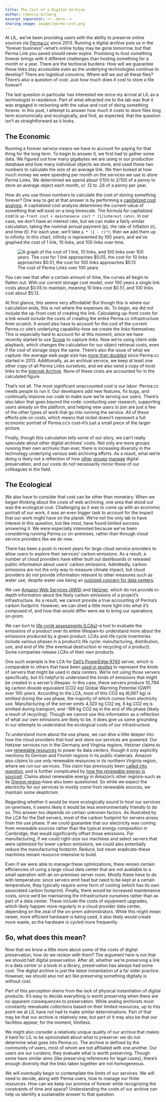 ```yaml
---
title: The Cost of a Digital Archive
author: rebecca-kilberg
excerpt_separator: <!--more-->
sharing-image: images/perma-cost.png
---
```

At LIL, we’ve been providing users with the ability to preserve online sources via [Perma.cc](https://perma.cc/about) since 2013. Running a digital archive puts us in the “forever business”–what’s online today may be gone tomorrow, but that Perma Link you saved should never expire. Promising to host something forever brings with it different challenges than hosting something for a month or a year. There are the technical burdens: How will we guarantee these links stay accessible even as the underlying technologies continue to develop? There are logistical concerns: Where will we put all these files? There’s also a question of cost: Just how much does it cost to store a file forever?

<!--more-->

The last question in particular has interested me since my arrival at LIL as a technologist in residence. Part of what attracted me to the lab was that it was engaged in reckoning with the value and cost of doing something forever. In this post, I attempt to answer how much it costs to store files long term economically and ecologically, and find, as expected, that the question isn’t as straightforward as it looks.

## The Economic

Running a forever service means we have to account for paying for that thing for the long term. To begin to answer it, we first had to gather some data. We figured out how many gigabytes we are using in our production database and how many individual objects we store, and used those two numbers to calculate the size of an average link. We then looked at how much money we were spending per month on the services we use to store Perma Links. We determined we spend about 1/100 to 2/100 of a penny to store an average object each month, or .12 to .24 of a penny per year. 

How do you use those numbers to calculate the cost of storing something forever? One way to get at that answer is by performing a [capitalized cost analysis](https://global.oup.com/us/companion.websites/9780190296902/sr/interactive/worth/sec4/). A capitalized cost analysis determines the current value of something that will exist on a long timescale. The formula for capitalized cost is `up-front cost + maintenance cost * (1/interest rate)`. In our case, we don’t have an interest rate, but we can make a fairly similar calculation, taking the nominal annual payment (p), the rate of inflation (r), and time (t). For each year, we’ll take `p * (1 - r)^t`, then we add them up to infinity. In this chart, infinity is represented by 100 years, and we’ve graphed the cost of 1 link, 10 links, and 100 links over time.

<figure>
    <img src="https://lil-blog-media.s3.amazonaws.com/PermaCost_Figure.png" alt="A graph of the cost of 1 link, 10 links, and 100 links over 100 years. The cost for 1 link approaches $0.05, the cost for 10 links approaches $0.51, the cost for 100 links approaches $5.13" />
    <figcaption>The cost of Perma Links over 100 years</figcaption>
</figure>

You can see that after a certain amount of time, the curves all begin to flatten out. With our current storage cost model, over 100 years a single link costs about $0.05 to maintain, meaning 10 links cost $0.51, and 100 links cost about $5.13.  

At first glance, this seems very affordable! But though this is where our calculation ends, this is not where the expenses do. To begin, we did not include the up-front cost of creating the link. Calculating up-front costs for a link would include the costs of creating the entire Perma.cc infrastructure from scratch. It would also have to account for the cost of the current Perma.cc site’s underlying capability–how we create the links themselves. This is especially hard to account for at this moment, since we have recently started to use [Scoop](https://lil.law.harvard.edu/blog/2023/04/13/scoop-witnessing-the-web/) to capture links. Now we’re using client-side playback, which changes the calculation for our object retrieval costs, even if the cost of storage stays the same. There’s also the issue of what we capture: the average web page size has [more than doubled](https://httparchive.org/reports/page-weight?start=2013_01_01&end=latest&view=list) since Perma.cc started in 2013. Additionally, as an archival service, we keep at least one other copy of all Perma Links ourselves, and we also send a copy of most links to the [Internet Archive](https://archive.org). None of these costs are accounted for in the calculated figure.

That’s not all. The most significant unaccounted cost is our labor: Perma.cc needs people to run it. Our developers add new features, fix bugs, and continually improve our code to make sure we’re serving our users. There’s also labor that goes beyond the code: conducting user research, supporting users already on the platform, and helping new users to join are just a few of the other types of work that go into running the service. All of these efforts pile on costs, which means that nickel doesn’t represent a full economic portrait of Perma.cc’s cost–it’s just a small piece of the larger picture.

Finally, though this calculation tells some of our story, we can’t really speculate about other digital archives’ costs. Not only are more groups running their own archives than ever, there is increasing diversity in the technology underlying various web archiving efforts. As a result, what we’re doing is likely not a reflection of how [other](https://help.archive.org/help/archive-org-information/) [groups](https://blog.dshr.org/2019/02/economic-models-of-long-term-storage.html) [manage](https://cs.uwaterloo.ca/~jimmylin/publications/Deschamps_etal_JCDL2019_costs.pdf) digital preservation, and our costs do not necessarily mirror those of our colleagues in the field.

## The Ecological

We also have to consider that cost can be other than monetary. When we began thinking about the costs of web archiving, one area that stood out was the ecological cost. Challenging as it was to come up with an economic portrait of our work, it was an even bigger task to account for the impact that our work might have on the planet. We’re not the only lab to have interest in this question, but like most, have found limited success answering it. We were especially interested because we’ve been considering running Perma.cc on-premises, rather than through cloud service providers like we do now.

There has been a push in recent years for large cloud service providers to allow users to explore their services’ carbon emissions. As a result, a number of cloud providers have either built out dashboards or released public information about users’ carbon emissions. Admittedly, carbon emissions are not the only way to measure climate impact, but cloud providers do not provide information relevant to other measures such as water use, despite water use being an [outsized concern for data centers](https://www.washingtonpost.com/climate-environment/2023/04/25/data-centers-drought-water-use/). 

We use [Amazon Web Services (AWS)](https://aws.amazon.com) and [Hetzner](https://www.hetzner.com), which do not provide in-depth information about the likely carbon emissions of a project’s infrastructure. As a result, we cannot provide a true accounting of Perma’s carbon footprint. However, we can shed a little more light into what it’s composed of, and how that would differ were we to bring our operations on-prem.

We can turn to [life cycle assessments (LCAs)](https://www.rit.edu/sustainabilityinstitute/blog/what-life-cycle-assessment-lca)–a tool to evaluate the emissions of a product over its entire lifespan–to understand more about the emissions produced by a given product. LCAs and life cycle inventories include various phases in a product’s life cycle: manufacturing, distribution, use, and end of life (the eventual destruction or recycling of a product). Some companies release LCAs of their own products.

One such example is the LCA for [Dell’s PowerEdge R740](https://www.delltechnologies.com/asset/en-us/products/servers/technical-support/Full_LCA_Dell_R740.pdf) server, which is comparable to others that have been [used in studies](https://sustainable.stanford.edu/sites/g/files/sbiybj26701/files/media/file/life_cycle_analysis_of_cloud_computing_vs._onsite_servers_-_full_report.pdf) to represent the kinds of servers that might be used in data centers. We’re not using those servers specifically, but it’s helpful to understand the kinds of emissions that might be created in a server’s lifespan. In this case, these servers produce 10,794 kg carbon dioxide equivalent (CO2 eq) Global Warming Potential (GWP) over 100 years. According to the LCA, most of this CO2 eq (6,667 kg) is emitted during the use phase, the majority of which comes from electricity use. Manufacturing of the server emits 4,320 kg CO2 eq, 6 kg CO2 eq is emitted during transport, and -199 kg CO2 eq in the end of life phase (likely a result of recycling). Though we cannot use this information as a reflection of what our own emissions are likely to be, it does give us some grounding in our attempts to understand the ecological costs of our infrastructure.

To understand more about the use phase, we can dive a little deeper into how the cloud providers that host and store our services are powered. Our Hetzner services run in the Germany and Virginia regions. Hetzner claims to use [renewable resources](https://www.hetzner.com/unternehmen/umweltschutz) to power its data centers, though it only explicitly mentions its German and Finnish regions in its public materials. Amazon also claims to use only renewable resources in its northern Virginia region, where we run our services. This claim has previously been [called into question](https://www.greenpeace.org/usa/news/greenpeace-finds-amazon-breaking-commitment-to-power-cloud-with-100-renewable-energy/), and is further complicated by [how the renewable energy is sourced](https://www.businessinsider.com/amazon-data-centers-energy-grid-electricity-virginia-2023-8). Claims about renewable energy in Amazon’s other regions–such as its [Oregon region](https://www.oregonlive.com/silicon-forest/2022/09/as-amazon-expands-in-eastern-oregon-regional-carbon-emissions-soar.html)–have also been questioned. So while we expect the electricity for our services to mostly come from renewable sources, we maintain some skepticism.

Regarding whether it would be more ecologically sound to host our services on-premises, it seems likely it would be less environmentally friendly to do so. This answer too depends on certain unknown factors. As illustrated by the LCA for the Dell servers, most of the carbon footprint for servers arises from the use phase. If we could guarantee that our electricity was coming from renewable sources rather than the typical energy composition in Cambridge, that would significantly offset those emissions. For manufacturing, if we could right-size our machines and select servers that were optimized for lower carbon emissions, we could also potentially reduce the manufacturing footprint. Reduce, but never eradicate–these machines remain resource-intensive to build. 

Even if we were able to manage these optimizations, there remain certain efficiencies of using a large cloud data center that are not available to a small operation with an on-premises server room. Mostly these have to do with temperature: since servers emit heat but need to be kept at a certain temperature, they typically require some form of cooling (which has its own associated carbon footprint). Finally, there would be increased maintenance costs, since we’d be maintaining the infrastructure ourselves rather than as part of a data center. These include the costs of equipment upgrades, which likely happen more regularly in a cloud provider data center, depending on the zeal of the on-prem administrators. While this might mean newer, more efficient hardware is being used, it also likely would create more waste, as the hardware is cycled more frequently.

## So, what does this mean?

Now that we know a little more about some of the costs of digital preservation, how do we reckon with them? The argument here is not that we should halt digital preservation. After all, whether we’re preserving a link in a data center or a book in a library, preservation has always had some cost. The digital archive is just the latest instantiation of a far older practice. However, we should also not act like preserving something digitally is without cost.

Part of this perception stems from the lack of physical instantiation of digital products. It’s easy to decide everything is worth preserving when there are no apparent consequences to preservation. While analog archivists must constantly reevaluate collections based on their limited resources, up to this point we at LIL have not had to make similar determinations. Part of that may be that our archive is relatively new, but part of it may also be that our facilities appear, for the moment, limitless.

We might also consider a relatively unique quality of our archive that makes it hard for LIL to be opinionated about what to preserve: we do not determine what goes into Perma.cc. The archive is defined by the community of users, most of whom are not affiliated with one another. Our users are our curators; they evaluate what is worth preserving. Though some have similar aims (like preserving references for legal cases), there’s enough diversity that the links taken together are not homogeneous.

We will eventually begin to contemplate the limits of our services. We will need to decide, along with Perma users, how to manage our finite resources. How can we keep our promise of forever while recognizing the constraints of time and space? Understanding the costs of our archive can help us identify a sustainable answer to that question.

